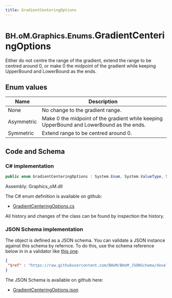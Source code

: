 ```yaml
---
title: GradientCenteringOptions
---
```


# <small>BH.oM.Graphics.Enums.</small>**GradientCenteringOptions**

Either do not centre the range of the gradient, extend the range to be centred around 0, or make 0 the midpoint of the gradient while keeping UpperBound and LowerBound as the ends.

## Enum values

| Name            | Description                                                    |
|-----------------|----------------------------------------------------------------|
| None |  No change to the gradient range.  |
| Asymmetric |  Make 0 the midpoint of the gradient while keeping UpperBound and LowerBound as the ends.  |
| Symmetric |  Extend range to be centred around 0.  |


## Code and Schema

### C# implementation

``` C# title="C#"
public enum GradientCenteringOptions : System.Enum, System.ValueType, System.IComparable, System.ISpanFormattable, System.IFormattable, System.IConvertible
```

Assembly: Graphics_oM.dll

The C# enum definition is available on github:

- [GradientCenteringOptions.cs](https://github.com/BHoM/BHoM/blob/develop/Graphics_oM/Enums\GradientCenteringOptions.cs)

All history and changes of the class can be found by inspection the history.
### JSON Schema implementation

The object is defined as a JSON schema. You can validate a JSON instance against this schema by refernce. To do this, use the schema reference below in in a validator like [this one](https://www.jsonschemavalidator.net/).

``` json title="JSON Schema"
{
 "$ref" : "https://raw.githubusercontent.com/BHoM/BHoM_JSONSchema/develop/Graphics_oM/Enums/GradientCenteringOptions.json"
}
```

The JSON Schema is available on github here:

- [GradientCenteringOptions.json](https://github.com/BHoM/BHoM_JSONSchema/blob/develop/Graphics_oM/Enums/GradientCenteringOptions.json)
